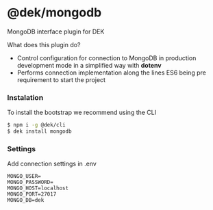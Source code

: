 # @dek/mongodb

MongoDB interface plugin for DEK

What does this plugin do?

* Control configuration for connection to MongoDB in production development mode in a simplified way with **dotenv**
* Performs connection implementation along the lines ES6 being pre requirement to start the project

### Instalation

To install the bootstrap we recommend using the CLI

```bash
$ npm i -g @dek/cli
$ dek install mongodb
```

### Settings

Add connection settings in .env

```
MONGO_USER=
MONGO_PASSWORD=
MONGO_HOST=localhost
MONGO_PORT=27017
MONGO_DB=dek
```
